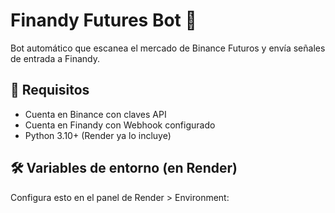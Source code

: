 # Finandy Futures Bot 🤖

Bot automático que escanea el mercado de Binance Futuros y envía señales de entrada a Finandy.

## 🚀 Requisitos

- Cuenta en Binance con claves API
- Cuenta en Finandy con Webhook configurado
- Python 3.10+ (Render ya lo incluye)

## 🛠 Variables de entorno (en Render)

Configura esto en el panel de Render > Environment:

